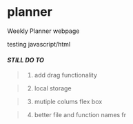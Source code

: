 # planner

Weekly Planner webpage

  

testing javascript/html

  

#### *STILL DO TO*

  

> 1. add drag functionality

> 2. local storage

> 3. mutiple colums flex box

> 4. better file and function names fr